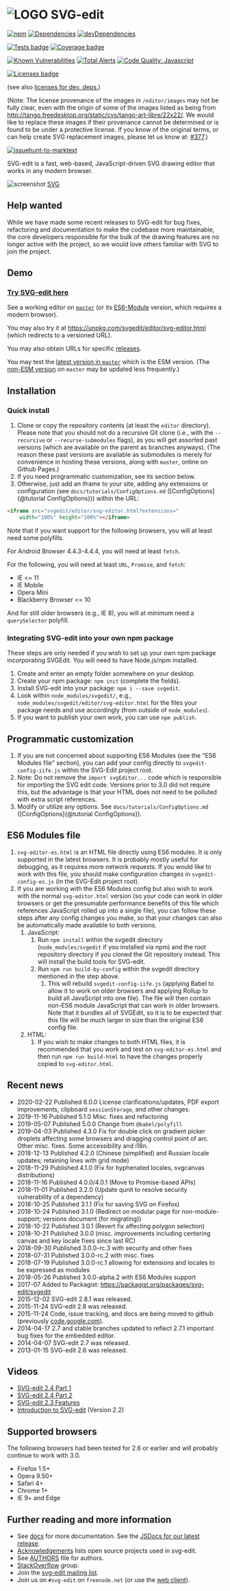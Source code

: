 # ![LOGO](editor/images/logo.png) SVG-edit

[![npm](https://img.shields.io/npm/v/svgedit.svg)](https://www.npmjs.com/package/svgedit)
[![Dependencies](https://img.shields.io/david/SVG-Edit/svgedit.svg)](https://david-dm.org/SVG-Edit/svgedit)
[![devDependencies](https://img.shields.io/david/dev/SVG-Edit/svgedit.svg)](https://david-dm.org/SVG-Edit/svgedit?type=dev)

<!-- [![Actions Status](https://github.com/SVG-Edit/svgedit/workflows/Node%20CI/badge.svg)](https://github.com/SVG-Edit/svgedit/actions)
[![Actions Status](https://github.com/SVG-Edit/svgedit/workflows/Coverage/badge.svg)](https://github.com/SVG-Edit/svgedit/actions)
-->
[![Tests badge](https://raw.githubusercontent.com/SVG-Edit/svgedit/master/badges/tests-badge.svg?sanitize=true)](badges/tests-badge.svg)
[![Coverage badge](https://raw.githubusercontent.com/SVG-Edit/svgedit/master/badges/coverage-badge.svg?sanitize=true)](badges/coverage-badge.svg)

[![Known Vulnerabilities](https://snyk.io/test/github/SVG-Edit/svgedit/badge.svg)](https://snyk.io/test/github/SVG-Edit/svgedit)
[![Total Alerts](https://img.shields.io/lgtm/alerts/g/SVG-Edit/svgedit.svg?logo=lgtm&logoWidth=18)](https://lgtm.com/projects/g/SVG-Edit/svgedit/alerts)
[![Code Quality: Javascript](https://img.shields.io/lgtm/grade/javascript/g/SVG-Edit/svgedit.svg?logo=lgtm&logoWidth=18)](https://lgtm.com/projects/g/SVG-Edit/svgedit/context:javascript)

[![Licenses badge](https://raw.githubusercontent.com/SVG-Edit/svgedit/master/badges/licenses-badge.svg?sanitize=true)](badges/licenses-badge.svg)

(see also [licenses for dev. deps.](https://raw.githubusercontent.com/SVG-Edit/svgedit/master/badges/licenses-badge-dev.svg?sanitize=true))

(Note: The license provenance of the images in `/editor/images` may not be
fully clear, even with the origin of some of the images listed as being from <http://tango.freedesktop.org/static/cvs/tango-art-libre/22x22/>. We would like to
replace these images if their provenance cannot be determined or is found to
be under a protective license. If you know of the original terms, or can help
create SVG replacement images, please let us know at:
[#377](https://github.com/SVG-Edit/svgedit/issues/377).)
<!-- [![License](https://img.shields.io/npm/l/svgedit.svg)](LICENSE-MIT) -->

[![issuehunt-to-marktext](https://issuehunt.io/static/embed/issuehunt-button-v1.svg)](https://issuehunt.io/r/SVG-Edit/svgedit)

SVG-edit is a fast, web-based, JavaScript-driven SVG drawing editor that
works in any modern browser.

![screenshot](docs/screenshot.png)
[SVG](https://upload.wikimedia.org/wikipedia/commons/f/fd/Ghostscript_Tiger.svg)

## Help wanted

While we have made some recent releases to SVG-edit for bug fixes,
refactoring and documentation to make the codebase more maintainable, the
core developers responsible for the bulk of the drawing features are no
longer active with the project, so we would love others familiar with SVG
to join the project.

## Demo

### [Try SVG-edit here](https://svg-edit.github.io/svgedit/editor/svg-editor.html)

<!-- See the [latest release](https://svg-edit.github.io/svgedit/releases/latest/editor/svg-editor.html)
(or its [ES6-Module](https://svg-edit.github.io/svgedit/releases/latest/editor/svg-editor-es.html)
version, which requires a modern browser).
-->
See a working editor on [`master`](https://svg-edit.github.io/svgedit/editor/svg-editor.html) (or its [ES6-Module](https://svg-edit.github.io/svgedit/editor/svg-editor-es.html)
version, which requires a modern browser).

You may also try it at <https://unpkg.com/svgedit/editor/svg-editor.html>
(which redirects to a versioned URL).

You may also obtain URLs for specific [releases](https://github.com/SVG-Edit/svgedit/releases).

You may test the [latest version in `master`](https://svg-edit.github.io/svgedit/editor/svg-editor-es.html)
which is the ESM version. (The [non-ESM version](https://svg-edit.github.io/svgedit/editor/svg-editor.html)
on `master` may be updated less frequently.)

## Installation

### Quick install

1. Clone or copy the repository contents (at least the `editor` directory).
    Please note that you should not do a recursive Git clone (i.e., with the
    `--recursive` or `--recurse-submodules` flags), as you will get assorted
    past versions (which are available on the parent as branches anyways).
    (The reason these past versions are available as submodules is merely
    for convenience in hosting these versions, along with `master`, online
    on Github Pages.)
1. If you need programmatic customization, see its section below.
1. Otherwise, just add an iframe to your site, adding any extensions or
  configuration (see `docs/tutorials/ConfigOptions.md`
  ([ConfigOptions]{@tutorial ConfigOptions})) within the URL:

```html
<iframe src="svgedit/editor/svg-editor.html?extensions="
    width="100%" height="100%"></iframe>
```

Note that if you want support for the following browsers, you will at least
need some polyfills.

For Android Browser 4.4.3-4.4.4, you will need at least `fetch`.

For the following, you will need at least `URL`, `Promise`, and `fetch`:

- IE <= 11
- IE Mobile
- Opera Mini
- Blackberry Browser <= 10

And for still older browsers (e.g., IE 8), you will at minimum need a
`querySelector` polyfill.

### Integrating SVG-edit into your own npm package

These steps are only needed if you wish to set up your own npm package
incorporating SVGEdit. You will need to have Node.js/npm installed.

1. Create and enter an empty folder somewhere on your desktop.
1. Create your npm package: `npm init` (complete the fields).
1. Install SVG-edit into your package:
  `npm i --save svgedit`.
1. Look within `node_modules/svgedit/`, e.g., `node_modules/svgedit/editor/svg-editor.html`
  for the files your package needs and use accordingly (from outside of
  `node_modules`).
1. If you want to publish your own work, you can use `npm publish`.

## Programmatic customization

1. If you are not concerned about supporting ES6 Modules (see the
  "ES6 Modules file" section), you can add your config directly to
  `svgedit-config-iife.js` within the SVG-Edit project root.
  1. Note: Do not remove the `import svgEditor...` code which is responsible
  for importing the SVG edit code. Versions prior to 3.0 did not require
  this, but the advantage is that your HTML does not need to be polluted
  with extra script references.
1. Modify or utilize any options. See `docs/tutorials/ConfigOptions.md`
  ([ConfigOptions]{@tutorial ConfigOptions}).

## ES6 Modules file

1. `svg-editor-es.html` is an HTML file directly using ES6 modules.
  It is only supported in the latest browsers. It is probably mostly
  useful for debugging, as it requires more network requests.
  If you would like to work with this file, you should make configuration
  changes in `svgedit-config-es.js` (in the SVG-Edit project root).
1. If you are working with the ES6 Modules config but also wish to work with
  the normal `svg-editor.html` version (so your code can work in older
  browsers or get the presumable performance benefits of this file which
  references JavaScript rolled up into a single file), you can follow these
  steps after any config changes you make, so that your changes can also be
  automatically made available to both versions.
    1. JavaScript:
        1. Run `npm install` within the svgedit directory
          (`node_modules/svgedit` if you installed via npm) and the root
          repository directory if you cloned the Git repository instead.
          This will install the build tools for SVG-edit.
        1. Run `npm run build-by-config` within the svgedit directory mentioned
          in the step above.
            1. This will rebuild `svgedit-config-iife.js` (applying Babel to
              allow it to work on older browsers and applying Rollup to build
              all JavaScript into one file). The file will then contain
              non-ES6 module JavaScript that can work in older browsers.
              Note that it bundles all of SVGEdit, so it is to be expected
              that this file will be much larger in size than the original
              ES6 config file.
    1. HTML:
        1. If you wish to make changes to both HTML files, it is recommended that
            you work and test on `svg-editor-es.html` and then run
            `npm run build-html` to have the changes properly copied to
            `svg-editor.html`.

## Recent news

- 2020-02-22 Published 6.0.0 License clarifications/updates, PDF export
    improvements, clipboard `sessionStorage`, and other changes.
- 2019-11-16 Published 5.1.0 Misc. fixes and refactoring
- 2019-05-07 Published 5.0.0 Change from `@babel/polyfill`
- 2019-04-03 Published 4.3.0 Fix for double click on gradient
    picker droplets affecting some browsers and dragging control
    point of arc. Other misc. fixes. Some accessibility and i18n.
- 2018-12-13 Published 4.2.0 (Chinese (simplified) and Russian locale
    updates; retaining lines with grid mode)
- 2018-11-29 Published 4.1.0 (Fix for hyphenated locales, svgcanvas
    distributions)
- 2018-11-16 Published 4.0.0/4.0.1 (Move to Promise-based APIs)
- 2018-11-01 Published 3.2.0 (Update qunit to resolve security vulnerability
    of a dependency)
- 2018-10-25 Published 3.1.1 (Fix for saving SVG on Firefox)
- 2018-10-24 Published 3.1.0 (Redirect on modular page for non-module-support;
  versions document (for migrating))
- 2018-10-22 Published 3.0.1 (Revert fix affecting polygon selection)
- 2018-10-21 Published 3.0.0 (misc. improvements including centering canvas and
  key locale fixes since last RC)
- 2018-09-30 Published 3.0.0-rc.3 with security and other fixes
- 2018-07-31 Published 3.0.0-rc.2 with misc. fixes
- 2018-07-19 Published 3.0.0-rc.1 allowing for extensions and locales to be
  expressed as modules
- 2018-05-26 Published 3.0.0-alpha.2 with ES6 Modules support
- 2017-07 Added to Packagist: https://packagist.org/packages/svg-edit/svgedit
- 2015-12-02 SVG-edit 2.8.1 was released.
- 2015-11-24 SVG-edit 2.8 was released.
- 2015-11-24 Code, issue tracking, and docs are being moved to github
    (previously [code.google.com](https://code.google.com/p/svg-edit)).
- 2014-04-17 2.7 and stable branches updated to reflect 2.7.1 important bug
    fixes for the embedded editor.
- 2014-04-07 SVG-edit 2.7 was released.
- 2013-01-15 SVG-edit 2.6 was released.

## Videos

  * [SVG-edit 2.4 Part 1](https://www.youtube.com/watch?v=zpC7b1ZJvvM)
  * [SVG-edit 2.4 Part 2](https://www.youtube.com/watch?v=mDzZEoGUDe8)
  * [SVG-edit 2.3 Features](https://www.youtube.com/watch?v=RVIcIy5fXOc)
  * [Introduction to SVG-edit](https://www.youtube.com/watch?v=ZJKmEI06YiY) (Version 2.2)

## Supported browsers

The following browsers had been tested for 2.6 or earlier and will
probably continue to work with 3.0.

- Firefox 1.5+
- Opera 9.50+
- Safari 4+
- Chrome 1+
- IE 9+ and Edge

## Further reading and more information

 * See [docs](docs/) for more documentation. See the
    [JSDocs for our latest release](https://svg-edit.github.io/svgedit/releases/latest/docs/jsdoc/index.html).
 * [Acknowledgements](docs/Acknowledgements.md) lists open source projects
    used in svg-edit.
 * See [AUTHORS](AUTHORS) file for authors.
 * [StackOverflow](https://stackoverflow.com/tags/svg-edit) group.
 * Join the [svg-edit mailing list](https://groups.google.com/forum/#!forum/svg-edit).
 * Join us on `#svg-edit` on `freenode.net` (or use the
    [web client](https://webchat.freenode.net/?channels=svg-edit)).
